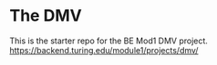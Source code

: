 # The DMV

This is the starter repo for the BE Mod1 DMV project.
https://backend.turing.edu/module1/projects/dmv/